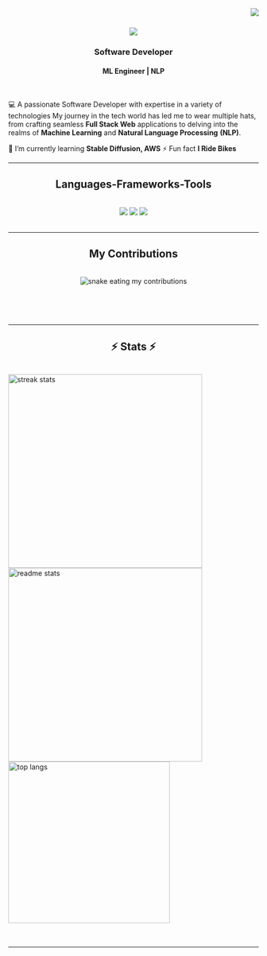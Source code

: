<img align="right" src="https://komarev.com/ghpvc/?username=IamZaheer070&color=blue" />

<h1 align="center">
    <img src="https://readme-typing-svg.herokuapp.com/?font=Righteous&size=35&center=true&vCenter=true&width=500&height=70&duration=4000&lines=Hi!+👋;+I'm+Zaheer+.+!;" />
</h1>

<h3 align="center">Software Developer</h3>
<h4 align="center">ML Engineer | NLP </h3>

<br/>

<div align="left">
 
 💻  A passionate Software Developer with expertise in a variety of technologies
     My journey in the tech world has led me to wear multiple hats,
     from crafting seamless **Full Stack Web** applications to delving
     into the realms of **Machine Learning** and **Natural Language Processing** **(NLP)**.
 
 🚀 I’m currently learning **Stable Diffusion, AWS**
 ⚡  Fun fact **I Ride Bikes**

 </div>

 <hr/>
 
<h2 align="center"> Languages-Frameworks-Tools </h2>
<br/>
<div align="center">
    <img src="https://skillicons.dev/icons?i=react,bootstrap,html,css,vscode,github,tailwind" />
    <img src="https://skillicons.dev/icons?i=nodejs,javascript,typescript,express,mongodb" />
    <img src="https://skillicons.dev/icons?i=c,java,nextjs,mysql,python,git,aws" /><br>

</div>

<br/>
<hr/>

<div align="center">
  <h2> My Contributions </h2>
  <br>
  <img alt="snake eating my contributions" src="https://raw.githubusercontent.com/IamZaheer070/IamZaheer070/main/github-contribution-grid-snake.svg" />
  
  <br/><br/><br/>
</div>


<hr/>

<h2 align="center">⚡ Stats ⚡</h2>
<br>
<div align=left>
  <img width=390 src="https://github-readme-streak-stats-salesp07.vercel.app/?user=IamZaheer070&count_private=true&theme=react&border_radius=10" alt="streak stats"/><br>
  <img width=390 src="https://github-readme-stats-salesp07.vercel.app/api?username=IamZaheer070&count_private=true&show_icons=true&theme=react&rank_icon=github&border_radius=10" alt="readme stats" />
  <br/>
  <img width=325 align="center" src="https://github-readme-stats-salesp07.vercel.app/api/top-langs/?username=IamZaheer070&hide=HTML&langs_count=8&layout=compact&theme=react&border_radius=10&size_weight=0.5&count_weight=0.5&exclude_repo=github-readme-stats" alt="top langs" />
</div>
<br/><br/>
<hr/>
<br/>
